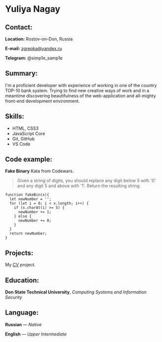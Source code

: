 # Yuliya Nagay

## Contact:

**Location:** Rostov-on-Don, Russia

**E-mail:**  zgrepka@yandex.ru

**Telegram:** @simp1e_samp1e

## Summary:

I'm a proficient developer with experience of working in one of the country TOP-10 bank system. Trying to find new creative ways of work and in a meantime discovering beautifulness of the web-application and all-mighty front-end development environment.

## Skills:

+ HTML, CSS3
+ JavaScript Core
+ Git, GitHub
+ VS Code

## Code example:

**Fake Binary** Kata from Codewars.
>Given a string of digits, you should replace any digit below 5 with '0' and any digit 5 and above with '1'. Return the resulting string.
```
function fakeBin(x){
  let newNumber = '';
  for (let i = 0; i < x.length; i++) {
    if (x.charAt(i) >= 5) {
      newNumber += 1;
    } else {
      newNumber += 0;
    }
  }
  return newNumber;
}
```
## Projects: 

My [CV](https://ynagay-js.github.io/rsschool-cv/cv) project.

## Education:

**Don State Technical University**, *Computing Systems and Information Security*

## Language:

**Russian** — *Native*

**English** — *Upper Intermediate*
